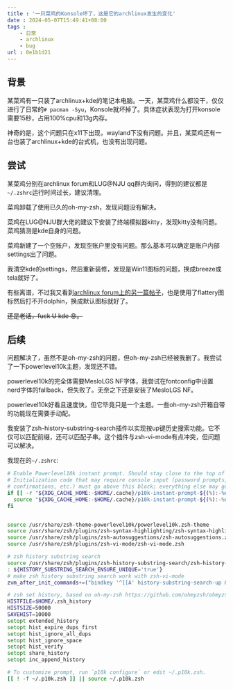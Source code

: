 ```yaml
---
title : '一只菜鸡的Konsole坏了，这是它的archlinux发生的变化'
date : 2024-05-07T15:49:41+08:00
tags :
    - 日常
    - archlinux
    - bug
url : 0e1b1d21
---
```

## 背景

某菜鸡有一只装了archlinux+kde的笔记本电脑。一天，某菜鸡什么都没干，仅仅进行了日常的`# pacman -Syu`，Konsole就坏掉了。具体症状表现为打开konsole需要15秒，占用100%cpu和13g内存。

神奇的是，这个问题只在x11下出现，wayland下没有问题。并且，某菜鸡还有一台也装了archlinux+kde的台式机，也没有出现问题。

## 尝试

某菜鸡分别在archlinux forum和LUG@NJU qq群内询问，得到的建议都是`~/.zshrc`运行时间过长，建议清理。

菜鸡卸载了使用已久的oh-my-zsh，发现问题没有解决。

菜鸡在LUG@NJU群大佬的建议下安装了终端模拟器kitty，发现kitty没有问题。菜鸡猜测是kde自身的问题。

菜鸡新建了一个空账户，发现空账户里没有问题。那么基本可以确定是账户内部settings出了问题。

我清空kde的settings，然后重新装修，发现是Win11图标的问题，换成breeze或tela就好了。

有些离谱，不过我又看到[archlinux forum上的另一篇帖子](https://bbs.archlinux.org/viewtopic.php?id=294921)，也是使用了flattery图标然后打不开dolphin，换成默认图标就好了。

~~还是老话，fuck U kde :rage:。~~

## 后续

问题解决了，虽然不是oh-my-zsh的问题，但oh-my-zsh已经被我删了。我尝试了一下powerlevel10k主题，发现还不错。

powerlevel10k的完全体需要MesloLGS NF字体，我尝试在fontconfig中设置nerd字体的fallback，但失败了。无奈之下还是安装了MesloLGS NF。

powerlevel10k好看且速度快，但它毕竟只是一个主题。一些oh-my-zsh开箱自带的功能现在需要手动配。

我安装了zsh-history-substring-search插件以实现按up键历史搜索功能。它不仅可以匹配前缀，还可以匹配子串。这个插件与zsh-vi-mode有点冲突，但问题可以解决。

我现在的`~/.zshrc`:

```zsh
# Enable Powerlevel10k instant prompt. Should stay close to the top of ~/.zshrc.
# Initialization code that may require console input (password prompts, [y/n]
# confirmations, etc.) must go above this block; everything else may go below.
if [[ -r "${XDG_CACHE_HOME:-$HOME/.cache}/p10k-instant-prompt-${(%):-%n}.zsh" ]]; then
  source "${XDG_CACHE_HOME:-$HOME/.cache}/p10k-instant-prompt-${(%):-%n}.zsh"
fi


source /usr/share/zsh-theme-powerlevel10k/powerlevel10k.zsh-theme
source /usr/share/zsh/plugins/zsh-syntax-highlighting/zsh-syntax-highlighting.zsh
source /usr/share/zsh/plugins/zsh-autosuggestions/zsh-autosuggestions.zsh
source /usr/share/zsh/plugins/zsh-vi-mode/zsh-vi-mode.zsh

# zsh history substring search
source /usr/share/zsh/plugins/zsh-history-substring-search/zsh-history-substring-search.zsh
: ${HISTORY_SUBSTRING_SEARCH_ENSURE_UNIQUE='true'}
# make zsh history substring search work with zsh-vi-mode
zvm_after_init_commands+=("bindkey '^[[A' history-substring-search-up && bindkey '^[[B' history-substring-search-down")

# zsh set history, based on oh-my-zsh https://github.com/ohmyzsh/ohmyzsh/blob/master/lib/history.zsh
HISTFILE=$HOME/.zsh_history
HISTSIZE=50000
SAVEHIST=10000
setopt extended_history
setopt hist_expire_dups_first
setopt hist_ignore_all_dups
setopt hist_ignore_space
setopt hist_verify
setopt share_history
setopt inc_append_history

# To customize prompt, run `p10k configure` or edit ~/.p10k.zsh.
[[ ! -f ~/.p10k.zsh ]] || source ~/.p10k.zsh
```